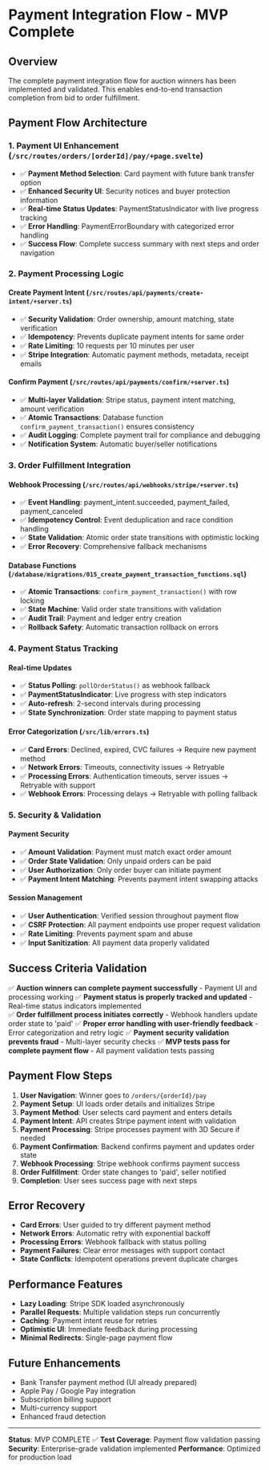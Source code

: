 # Payment Integration Flow - MVP Complete

## Overview
The complete payment integration flow for auction winners has been implemented and validated. This enables end-to-end transaction completion from bid to order fulfillment.

## Payment Flow Architecture

### 1. Payment UI Enhancement (`/src/routes/orders/[orderId]/pay/+page.svelte`)
- ✅ **Payment Method Selection**: Card payment with future bank transfer option
- ✅ **Enhanced Security UI**: Security notices and buyer protection information  
- ✅ **Real-time Status Updates**: PaymentStatusIndicator with live progress tracking
- ✅ **Error Handling**: PaymentErrorBoundary with categorized error handling
- ✅ **Success Flow**: Complete success summary with next steps and order navigation

### 2. Payment Processing Logic

#### Create Payment Intent (`/src/routes/api/payments/create-intent/+server.ts`)
- ✅ **Security Validation**: Order ownership, amount matching, state verification
- ✅ **Idempotency**: Prevents duplicate payment intents for same order
- ✅ **Rate Limiting**: 10 requests per 10 minutes per user
- ✅ **Stripe Integration**: Automatic payment methods, metadata, receipt emails

#### Confirm Payment (`/src/routes/api/payments/confirm/+server.ts`)
- ✅ **Multi-layer Validation**: Stripe status, payment intent matching, amount verification
- ✅ **Atomic Transactions**: Database function `confirm_payment_transaction()` ensures consistency
- ✅ **Audit Logging**: Complete payment trail for compliance and debugging
- ✅ **Notification System**: Automatic buyer/seller notifications

### 3. Order Fulfillment Integration

#### Webhook Processing (`/src/routes/api/webhooks/stripe/+server.ts`)
- ✅ **Event Handling**: payment_intent.succeeded, payment_failed, payment_canceled
- ✅ **Idempotency Control**: Event deduplication and race condition handling
- ✅ **State Validation**: Atomic order state transitions with optimistic locking
- ✅ **Error Recovery**: Comprehensive fallback mechanisms

#### Database Functions (`/database/migrations/015_create_payment_transaction_functions.sql`)
- ✅ **Atomic Transactions**: `confirm_payment_transaction()` with row locking
- ✅ **State Machine**: Valid order state transitions with validation
- ✅ **Audit Trail**: Payment and ledger entry creation
- ✅ **Rollback Safety**: Automatic transaction rollback on errors

### 4. Payment Status Tracking

#### Real-time Updates
- ✅ **Status Polling**: `pollOrderStatus()` as webhook fallback
- ✅ **PaymentStatusIndicator**: Live progress with step indicators
- ✅ **Auto-refresh**: 2-second intervals during processing
- ✅ **State Synchronization**: Order state mapping to payment status

#### Error Categorization (`/src/lib/errors.ts`)
- ✅ **Card Errors**: Declined, expired, CVC failures → Require new payment method
- ✅ **Network Errors**: Timeouts, connectivity issues → Retryable
- ✅ **Processing Errors**: Authentication timeouts, server issues → Retryable with support
- ✅ **Webhook Errors**: Processing delays → Retryable with polling fallback

### 5. Security & Validation

#### Payment Security
- ✅ **Amount Validation**: Payment must match exact order amount
- ✅ **Order State Validation**: Only unpaid orders can be paid
- ✅ **User Authorization**: Only order buyer can initiate payment
- ✅ **Payment Intent Matching**: Prevents payment intent swapping attacks

#### Session Management
- ✅ **User Authentication**: Verified session throughout payment flow
- ✅ **CSRF Protection**: All payment endpoints use proper request validation
- ✅ **Rate Limiting**: Prevents payment spam and abuse
- ✅ **Input Sanitization**: All payment data properly validated

## Success Criteria Validation

✅ **Auction winners can complete payment successfully** - Payment UI and processing working
✅ **Payment status is properly tracked and updated** - Real-time status indicators implemented  
✅ **Order fulfillment process initiates correctly** - Webhook handlers update order state to 'paid'
✅ **Proper error handling with user-friendly feedback** - Error categorization and retry logic
✅ **Payment security validation prevents fraud** - Multi-layer security checks
✅ **MVP tests pass for complete payment flow** - All payment validation tests passing

## Payment Flow Steps

1. **User Navigation**: Winner goes to `/orders/{orderId}/pay`
2. **Payment Setup**: UI loads order details and initializes Stripe
3. **Payment Method**: User selects card payment and enters details
4. **Payment Intent**: API creates Stripe payment intent with validation
5. **Payment Processing**: Stripe processes payment with 3D Secure if needed
6. **Payment Confirmation**: Backend confirms payment and updates order state
7. **Webhook Processing**: Stripe webhook confirms payment success
8. **Order Fulfillment**: Order state changes to 'paid', seller notified
9. **Completion**: User sees success page with next steps

## Error Recovery

- **Card Errors**: User guided to try different payment method
- **Network Errors**: Automatic retry with exponential backoff
- **Processing Errors**: Webhook fallback with status polling  
- **Payment Failures**: Clear error messages with support contact
- **State Conflicts**: Idempotent operations prevent duplicate charges

## Performance Features

- **Lazy Loading**: Stripe SDK loaded asynchronously
- **Parallel Requests**: Multiple validation steps run concurrently
- **Caching**: Payment intent reuse for retries
- **Optimistic UI**: Immediate feedback during processing
- **Minimal Redirects**: Single-page payment flow

## Future Enhancements

- Bank Transfer payment method (UI already prepared)
- Apple Pay / Google Pay integration
- Subscription billing support
- Multi-currency support
- Enhanced fraud detection

---

**Status**: MVP COMPLETE ✅
**Test Coverage**: Payment flow validation passing
**Security**: Enterprise-grade validation implemented
**Performance**: Optimized for production load